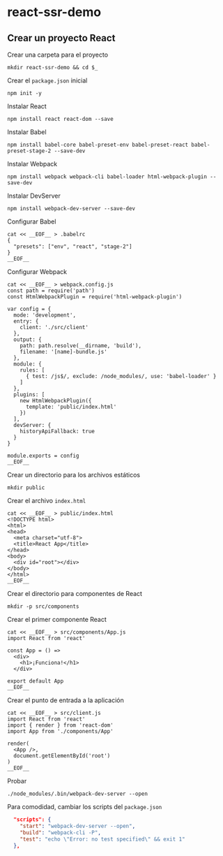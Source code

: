 # react-ssr-demo

## Crear un proyecto React

Crear una carpeta para el proyecto

```
mkdir react-ssr-demo && cd $_
```

Crear el `package.json` inicial

```
npm init -y
```

Instalar React

```
npm install react react-dom --save
```

Instalar Babel

```
npm install babel-core babel-preset-env babel-preset-react babel-preset-stage-2 --save-dev
```

Instalar Webpack

```
npm install webpack webpack-cli babel-loader html-webpack-plugin --save-dev
```

Instalar DevServer

```
npm install webpack-dev-server --save-dev
```

Configurar Babel

```
cat << __EOF__ > .babelrc
{
  "presets": ["env", "react", "stage-2"]
}
__EOF__
```

Configurar Webpack

```
cat << __EOF__ > webpack.config.js
const path = require('path')
const HtmlWebpackPlugin = require('html-webpack-plugin')

var config = {
  mode: 'development',
  entry: {
    client: './src/client'
  },
  output: {
    path: path.resolve(__dirname, 'build'),
    filename: '[name]-bundle.js'
  },
  module: {
    rules: [
      { test: /js$/, exclude: /node_modules/, use: 'babel-loader' }
    ]
  },
  plugins: [
    new HtmlWebpackPlugin({
      template: 'public/index.html'
    })
  ],
  devServer: {
    historyApiFallback: true
  }
}

module.exports = config
__EOF__
```

Crear un directorio para los archivos estáticos

```
mkdir public
```

Crear el archivo `index.html`

```
cat << __EOF__ > public/index.html
<!DOCTYPE html>
<html>
<head>
  <meta charset="utf-8">
  <title>React App</title>
</head>
<body>
  <div id="root"></div>
</body>
</html>
__EOF__
```

Crear el directorio para componentes de React

```
mkdir -p src/components
```

Crear el primer componente React

```
cat << __EOF__ > src/components/App.js
import React from 'react'

const App = () =>
  <div>
    <h1>¡Funciona!</h1>
  </div>

export default App
__EOF__
```

Crear el punto de entrada a la aplicación

```
cat << __EOF__ > src/client.js
import React from 'react'
import { render } from 'react-dom'
import App from './components/App'

render(
  <App />,
  document.getElementById('root')
)
__EOF__
```

Probar

```
./node_modules/.bin/webpack-dev-server --open
```

Para comodidad, cambiar los scripts del `package.json`

```json
  "scripts": {
    "start": "webpack-dev-server --open",
    "build": "webpack-cli -P",
    "test": "echo \"Error: no test specified\" && exit 1"
  },
```
